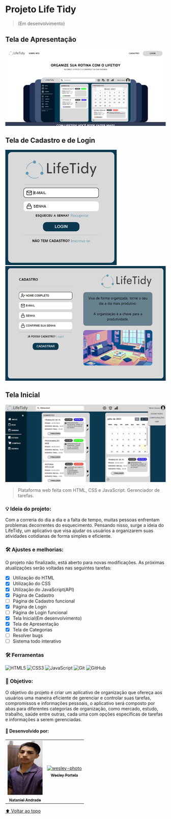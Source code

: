# Projeto Life Tidy
> (Em desenvolvimento)

## Tela de Apresentação
<img src="./screenshots/TelaDeApresentação.png" alt="screenshots-Login" >

## Tela de Cadastro e de Login
<img src="./screenshots/login.png" width="350px" alt="screenshots-Login" > <img src="./screenshots/Cadastro.png" height="360px" width="510px"  alt="screenshots-Cadastro" >

## Tela Inicial
<img src="./screenshots/telaDeHome.png" alt="screenshots-Tela-Inicial" >

> Plataforma web feita com HTML, CSS e JavaScript. Gerenciador de tarefas.

### 💡 Ideia do projeto:

Com a correria do dia a dia e a falta de tempo, muitas pessoas enfrentam problemas decorrentes do esquecimento. Pensando nisso, surge a ideia do LifeTidy, um aplicativo que visa ajudar os usuários a organizarem suas atividades cotidianas de forma simples e eficiente.

### 🛠️ Ajustes e melhorias:

O projeto não finalizado, está aberto para novas modificações. As próximas atualizações serão voltadas nas seguintes tarefas:

- [x] Utilização do HTML 
- [x] Utilização do CSS
- [X] Utilização do JavaScript(API)
- [x] Página de Cadastro
- [ ] Página de Cadastro funcional 
- [x] Página de Login
- [ ] Página de Login funcional
- [x] Tela Inicial(Em desenvolvimento)
- [x] Tela de Apresentação
- [x] Tela de Categorias
- [ ] Resolver bugs
- [ ] Sistema todo interativo

### 🛠️ Ferramentas
![HTML5](https://img.shields.io/badge/HTML5-E34F26?style=for-the-badge&logo=html5&logoColor=white)
![CSS3](https://img.shields.io/badge/CSS3-1572B6?style=for-the-badge&logo=css3&logoColor=white)
![JavaScript](https://img.shields.io/badge/JavaScript-F7DF1E?style=for-the-badge&logo=javascript&logoColor=black)
![Git](https://img.shields.io/badge/Git-E34F26?style=for-the-badge&logo=git&logoColor=white)
![GitHub](https://img.shields.io/badge/GitHub-100000?style=for-the-badge&logo=github&logoColor=white)

### 🎯 Objetivo:

O objetivo do projeto é criar um aplicativo de organização que ofereça aos usuários uma maneira eficiente de gerenciar e controlar suas tarefas, compromissos e informações pessoais, o aplicativo será composto por abas para diferentes categorias de organização, como mercado, estudo, trabalho, saúde entre outras, cada uma com opções específicas de tarefas e informações a serem gerenciadas.

#### 🤝 Desenvolvido por:

<table>
  <tr>
    <td align="center">
      <a href="https://www.linkedin.com/in/jose-nataniel/">
        <img src="https://raw.githubusercontent.com/Niel-Andrade/Project-Who-am-i/Master/assets/niel.jpg" width="110px;" height="170px" alt="nataniel-photo"/><br>
        <sub>
          <b>Nataniel Andrade</b>
        </sub>
      </a>
    </td>
    <td align="center">
      <a href="https://www.linkedin.com/in/wesley-portela-0a6a2a278/">
        <img src="https://media.licdn.com/dms/image/D4D03AQEvzSLjKbGB7Q/profile-displayphoto-shrink_400_400/0/1689688562364?e=1695859200&v=beta&t=g4znDu5QhtNNV7s7w7nlC1pML_T7RY6M7oCN-Aes7J4" width="135px;" height="170px" alt="wesley-photo"/><br>
        <sub>
          <b>Wesley Portela</b>
        </sub>
      </a>
    </td>
    </table>

[⬆ Voltar ao topo](#projeto-life-tidy)<br>
